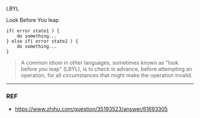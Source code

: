 LBYL

Look Before You leap

```
if( error state1 ) { 
    do something... 
} else if( error state2 ) { 
    do something... 
}
```

> A common idiom in other languages, sometimes known as "look before you leap" (LBYL), is to check in advance, before attempting an operation, for all circumstances that might make the operation invalid.



---

### REF
- https://www.zhihu.com/question/35193523/answer/61693305
